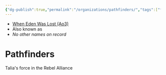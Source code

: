 ```yaml
---
{"dg-publish":true,"permalink":"/organizations/pathfinders/","tags":["faction"],"noteIcon":"saber1"}
---
```


- [When Eden Was Lost (Ao3)](https://archiveofourown.org/works/19334440/chapters/45992584)
- Also known as
- *No other names on record*
# Pathfinders

Talia's force in the Rebel Alliance 


